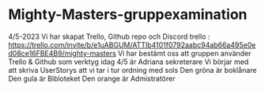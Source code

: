 # Mighty-Masters-gruppexamination

4/5-2023
Vi har skapat Trello, Github repo och Discord
trello : https://trello.com/invite/b/e1uABGUM/ATTIb4101f0792aabc94ab66a495e0ed08ce16FBE4B9/mighty-masters
Vi har bestämt oss att gruppen använder Trello & Github som verktyg
idag 4/5 är Adriana sekreterare 
Vi börjar med att skriva UserStorys att vi tar i tur ordning med sols
Den gröna är boklånare 
Den gula är Bibloteket
Den orange är Admistratörer
